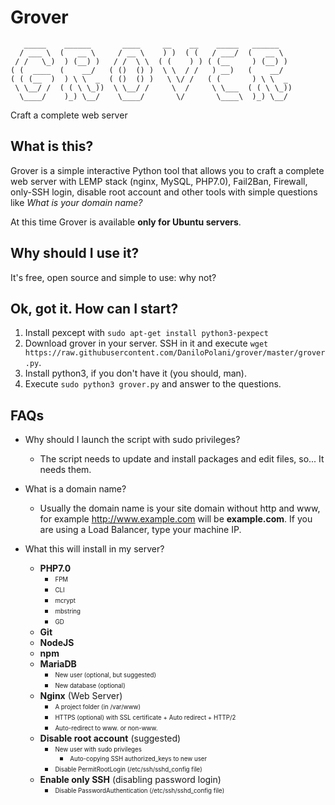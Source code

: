 # Grover
```
   _____    ______       ____     __    __    _____   ______    
  / ___ \  (   __ \     / __ \    ) )  ( (   / ___/  (   __ \   
 / /   \_)  ) (__) )   / /  \ \  ( (    ) ) ( (__     ) (__) )  
( (  ____  (    __/   ( ()  () )  \ \  / /   ) __)   (    __/   
( ( (__  )  ) \ \  _  ( ()  () )   \ \/ /   ( (       ) \ \  _  
 \ \__/ /  ( ( \ \_))  \ \__/ /     \  /     \ \___  ( ( \ \_)) 
  \____/    )_) \__/    \____/       \/       \____\  )_) \__/ 
```
Craft a complete web server


## What is this?
Grover is a simple interactive Python tool that allows you to craft a complete web server with LEMP stack (nginx, MySQL, PHP7.0), Fail2Ban, Firewall, only-SSH login, disable root account and other tools with simple questions like *What is your domain name?*

At this time Grover is available **only for Ubuntu servers**.

## Why should I use it?
It's free, open source and simple to use: why not?

## Ok, got it. How can I start?
1. Install pexcept with `sudo apt-get install python3-pexpect`
1. Download grover in your server. SSH in it and execute `wget https://raw.githubusercontent.com/DaniloPolani/grover/master/grover.py`.
1. Install python3, if you don't have it (you should, man).
1. Execute `sudo python3 grover.py` and answer to the questions.

## FAQs
* Why should I launch the script with sudo privileges?
  * The script needs to update and install packages and edit files, so... It needs them.
  
* What is a domain name?
  * Usually the domain name is your site domain without http and www, for example http://www.example.com will be **example.com**. If you are using a Load Balancer, type your machine IP.
  
* What this will install in my server?
   * **PHP7.0**
      * <sub><sup>FPM</sup></sub>
      * <sub><sup>CLI</sup></sub>
      * <sub><sup>mcrypt</sup></sub>
      * <sub><sup>mbstring</sup></sub>
      * <sub><sup>GD</sup></sub>
   * **Git**
   * **NodeJS**
   * **npm**
   * **MariaDB**
      * <sub><sup>New user (optional, but suggested)</sup></sub>
      * <sub><sup>New database (optional)</sup></sub>
   * **Nginx** (Web Server)
      * <sub><sup>A project folder (in /var/www)</sup></sub>
      * <sub><sup>HTTPS (optional) with SSL certificate + Auto redirect + HTTP/2</sup></sub>
      * <sub><sup>Auto-redirect to www. or non-www.</sup></sub>
   * **Disable root account** (suggested)
      * <sub><sup>New user with sudo privileges</sup></sub>
         * <sub><sup>Auto-copying SSH authorized_keys to new user</sup></sub>
      * <sub><sup>Disable PermitRootLogin (/etc/ssh/sshd_config file)</sup></sub>
   * **Enable only SSH** (disabling password login)
      * <sub><sup>Disable PasswordAuthentication (/etc/ssh/sshd_config file)</sup></sub>
